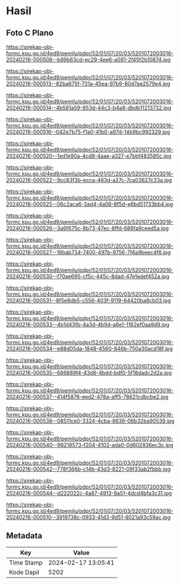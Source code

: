 # Hasil

## Foto C Plano

https://sirekap-obj-formc.kpu.go.id/4ed9/pemilu/pdpr/52/01/07/20/03/5201072003016-20240216-000508--b89b63cd-ec29-4ee6-a081-2f45f2b10874.jpg

https://sirekap-obj-formc.kpu.go.id/4ed9/pemilu/pdpr/52/01/07/20/03/5201072003016-20240216-000513--82ba675f-731a-45ea-97b9-80d7ae2579e4.jpg

https://sirekap-obj-formc.kpu.go.id/4ed9/pemilu/pdpr/52/01/07/20/03/5201072003016-20240216-000514--4b581a59-953d-44c3-b4a8-dbdb11213732.jpg

https://sirekap-obj-formc.kpu.go.id/4ed9/pemilu/pdpr/52/01/07/20/03/5201072003016-20240216-000516--042e7b75-f1a0-41b0-a97d-14b9bc992329.jpg

https://sirekap-obj-formc.kpu.go.id/4ed9/pemilu/pdpr/52/01/07/20/03/5201072003016-20240216-000520--1ed1e90a-4cd8-4aae-a327-e7bbf483585c.jpg

https://sirekap-obj-formc.kpu.go.id/4ed9/pemilu/pdpr/52/01/07/20/03/5201072003016-20240216-000522--9cc83f3b-ecca-463d-a27c-7ca03627c33a.jpg

https://sirekap-obj-formc.kpu.go.id/4ed9/pemilu/pdpr/52/01/07/20/03/5201072003016-20240216-000525--06c2aca6-3ad4-4a08-8f5d-e6bd51733bb4.jpg

https://sirekap-obj-formc.kpu.go.id/4ed9/pemilu/pdpr/52/01/07/20/03/5201072003016-20240216-000526--3a6f675c-8b73-47ec-8ffd-686fa9ceed5a.jpg

https://sirekap-obj-formc.kpu.go.id/4ed9/pemilu/pdpr/52/01/07/20/03/5201072003016-20240216-000527--16bab734-7400-497b-9756-7f4a9beec4f6.jpg

https://sirekap-obj-formc.kpu.go.id/4ed9/pemilu/pdpr/52/01/07/20/03/5201072003016-20240216-000530--f70ae695-cf5c-445c-8dad-47e1edef452a.jpg

https://sirekap-obj-formc.kpu.go.id/4ed9/pemilu/pdpr/52/01/07/20/03/5201072003016-20240216-000531--8f5e8db5-c556-403f-9119-64420ba8cb03.jpg

https://sirekap-obj-formc.kpu.go.id/4ed9/pemilu/pdpr/52/01/07/20/03/5201072003016-20240216-000533--4b1d43fb-4a3d-4b9d-a6e1-1162ef0aa9d9.jpg

https://sirekap-obj-formc.kpu.go.id/4ed9/pemilu/pdpr/52/01/07/20/03/5201072003016-20240216-000534--e88d05da-1848-4560-846b-750a30acd18f.jpg

https://sirekap-obj-formc.kpu.go.id/4ed9/pemilu/pdpr/52/01/07/20/03/5201072003016-20240216-000535--686889f4-43d6-4bdd-bdf0-5f18dadc2d2a.jpg

https://sirekap-obj-formc.kpu.go.id/4ed9/pemilu/pdpr/52/01/07/20/03/5201072003016-20240216-000537--414f5876-eed2-478a-aff5-78621cdbcbe2.jpg

https://sirekap-obj-formc.kpu.go.id/4ed9/pemilu/pdpr/52/01/07/20/03/5201072003016-20240216-000538--08511ce0-3324-4cba-8636-06b32ba90539.jpg

https://sirekap-obj-formc.kpu.go.id/4ed9/pemilu/pdpr/52/01/07/20/03/5201072003016-20240216-000540--98218573-f204-4102-ada0-0d602836ec3c.jpg

https://sirekap-obj-formc.kpu.go.id/4ed9/pemilu/pdpr/52/01/07/20/03/5201072003016-20240216-000542--778f366b-c14b-43d3-8221-09f33ab2fbbb.jpg

https://sirekap-obj-formc.kpu.go.id/4ed9/pemilu/pdpr/52/01/07/20/03/5201072003016-20240216-000544--d222022c-4a87-4913-9a51-4dcd4bfa3c31.jpg

https://sirekap-obj-formc.kpu.go.id/4ed9/pemilu/pdpr/52/01/07/20/03/5201072003016-20240216-000510--3919738c-0933-41d3-9d51-8021a93c59ac.jpg


## Metadata

| Key        | Value               |
| ---------- | ------------------- |
| Time Stamp | 2024-02-17 13:05:41 |
| Kode Dapil | 5202                |



